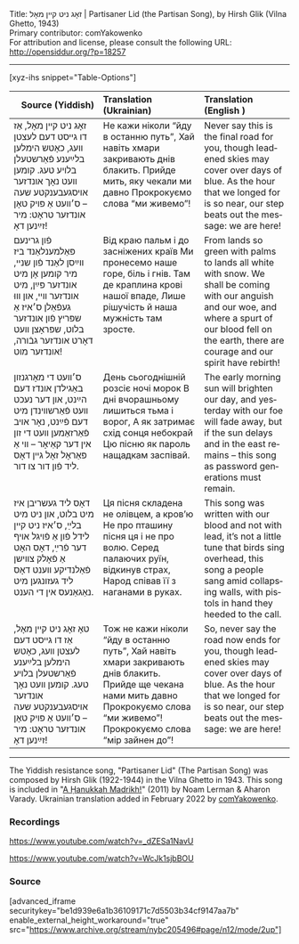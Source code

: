 <html>
<head></head>
<body>
Title: זאָג ניט קײן מאָל | Partisaner Lid (the Partisan Song), by Hirsh Glik (Vilna Ghetto, 1943)<br />
Primary contributor: comYakowenko<br />
For attribution and license, please consult the following URL: <a href="http://opensiddur.org/?p=18257">http://opensiddur.org/?p=18257</a>
<p />
<hr />

[xyz-ihs snippet="Table-Options"]<table style="margin-left: auto; margin-right: auto;" class="draggable">
<thead><tr><th id="x" style="text-align: right;">Source (Yiddish)</th><th style="text-align: left;">Translation (Ukrainian)</th><th style="text-align: left;">Translation (English )</th></tr></thead>
<tbody>
<tr><td style="vertical-align:top;">
<div class="yiddish" lang="yi">
זאָג ניט קײן מאָל, אַז דו גײסט דעם לעצטן װעג, 
כאָטש הימלען בלײַענע פֿאַרשטעלן בלױע טעג.
קומען װעט נאָך אונדזער אױסגעבענקטע שעה – 
ס׳װעט אַ פּױק טאָן אונדזער טראָט: מיר זײַנען דאָ!   
</div></td>

<td style="vertical-align:top;">
<div class="cyrillic" lang="ukr">
Не кажи ніколи “йду в останню путь”,
Хай навіть хмари закривають днів блакить.
Прийде мить, яку чекали ми давно
Прокрокуємо слова “ми живемо”!
</div></td>

<td style="vertical-align:top;">
<div class="english" lang="en">
Never say this is the final road for you, 
though leadened skies may cover over days of blue. 
As the hour that we longed for is so near, 
our step beats out the message: we are here!
</div></td></tr>


<tr><td style="vertical-align:top;">
<div class="yiddish" lang="yi">
פֿון גרינעם פּאַלמענלאַנד ביז װײַסן לאַנד פֿון שנײ, 
מיר קומען אָן מיט אונדזער פּײַן, מיט אונדזער װײ, 
און װוּ געפֿאַלן ס׳איז אַ שפּריץ פֿון אונדזער בלוט, 
שפּראָצן װעט דאָרט אונדזער גבֿורה, אונדזער מוט! 
</div></td>

<td style="vertical-align:top;">
<div class="cyrillic" lang="ukr">
Від краю пальм і до засніжених країв
Ми пронесемо наше горе, біль і гнів.
Там де краплина крові нашої впаде,
Лише рішучість й наша мужність там зросте.
</div></td>

<td style="vertical-align:top;">
<div class="english" lang="en">
From lands so green with palms to lands all white with snow. 
We shall be coming with our anguish and our woe, 
and where a spurt of our blood fell on the earth, 
there are courage and our spirit have rebirth!
</div></td>
</tr>


<tr><td style="vertical-align:top;">
<div class="yiddish" lang="yi">
ס׳װעט די מאָרגנזון באַגילדן אונדז דעם הײַנט,
און דער נעכט װעט פֿאַרשװינדן מיט דעם פֿײַנט, 
נאָר אױב פֿאַרזאַמען װעט די זון אין דער קאַיאָר – 
װי אַ פּאַראָל זאָל גײן דאָס ליד פֿון דור צו דור.   
</div></td>

<td style="vertical-align:top;">
<div class="cyrillic" lang="ukr">
День сьогоднішній розсіє ночі морок
В дні вчорашньому лишиться тьма і ворог,
А як затримає схід сонця небокрай
Цю пісню як пароль нащадкам заспівай. 
</div></td>

<td style="vertical-align:top;">
<div class="english" lang="en">
The early morning sun will brighten our day, 
and yesterday with our foe will fade away, 
but if the sun delays and in the east remains – 
this song as password generations must remain.
</div></td>
</tr>


<tr><td style="vertical-align:top;">
<div class="yiddish" lang="yi">
דאָס ליד געשריבן איז מיט בלוט, און ניט מיט בלײַ, 
ס׳איז ניט קײן לידל פֿון אַ פֿױגל אױף דער פֿרײַ, 
דאָס האָט אַ פֿאָלק צװישן פֿאַלנדיקע װענט דאָס ליד 
געזונגען מיט נאַגאַנעס אין די הענט. 
</div></td>

<td style="vertical-align:top;">
<div class="cyrillic" lang="ukr">
Ця пісня складена не олівцем, а кров’ю
Не про пташину пісня ця і не про волю.
Серед палаючих руїн, відкинув страх,
Народ співав її з наганами в руках.
</div></td>

<td style="vertical-align:top;">
<div class="english" lang="en">
This song was written with our blood and not with lead, 
it’s not a little tune that birds sing overhead, 
this song a people sang amid collapsing walls, 
with pistols in hand they heeded to the call.
</div></td>
</tr>


<tr><td style="vertical-align:top;">
<div class="yiddish" lang="yi">
טאָ זאָג ניט קײן מאָל, אַז דו גײסט דעם לעצטן װעג, 
כאָטש הימלען בלײַענע פֿאַרשטעלן בלױע טעג. 
קומען װעט נאָך אונדזער אױסגעבענקטע שעה – 
ס׳װעט אַ פּױק טאָן אונדזער טראָט: מיר זײַנען דאָ!   
</div></td>

<td style="vertical-align:top;">
<div class="cyrillic" lang="ukr">
Тож не кажи ніколи “йду в останню путь”,
Хай навіть хмари закривають днів блакить.
Прийде ще чекана нами мить давно
Прокрокуємо слова “ми живемо”!
Прокрокуємо слова “мір зайнен до”!
</div></td>

<td style="vertical-align:top;">
<div class="english" lang="en">
So, never say the road now ends for you, 
though leadened skies may cover over days of blue. 
As the hour that we longed for is so near, 
our step beats out the message: we are here!
</div></td></tr>
</tbody></table>

<hr />

The Yiddish resistance song, "Partisaner Lid" (The Partisan Song) was composed by Hirsh Glik (1922-1944) in the Vilna Ghetto in 1943. This song is included in "<a href="https://opensiddur.org/compilations/madrikhim/hanukkah/nomi-and-aharons-hanukkah-madrikh/">A Ḥanukkah Madrikh!</a>" (2011) by Noam Lerman &amp; Aharon Varady. Ukrainian translation added in February 2022 by <a href="https://www.youtube.com/user/comYakowenko">comYakowenko</a>.

<h3>Recordings</h3>

https://www.youtube.com/watch?v=_dZESa1NavU

https://www.youtube.com/watch?v=WcJk1sjbBOU

<h3>Source</h3>

[advanced_iframe securitykey="be1d939e6a1b36109171c7d5503b34cf9147aa7b" enable_external_height_workaround="true" src="https://www.archive.org/stream/nybc205496#page/n12/mode/2up"]

&nbsp;
</body>
</html>